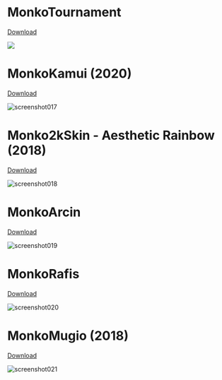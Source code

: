 <h1>MonkoTournament</h1>	

[Download](https://monko.s-ul.eu/9ZvDnM3f)

![](https://user-images.githubusercontent.com/83289214/137596808-51365ba9-38f9-456f-9637-8d46e2af1035.jpg)

<h1>MonkoKamui (2020)</h1>

[Download](https://monko.s-ul.eu/8PR7w1pm)

![screenshot017](https://user-images.githubusercontent.com/83289214/137597032-f080a96d-0cdd-4191-9493-1649510a619f.jpg)

<h1>Monko2kSkin - Aesthetic Rainbow (2018)</h1>

[Download](https://monko.s-ul.eu/CF2D6NCh)

![screenshot018](https://user-images.githubusercontent.com/83289214/137597066-5a6db15d-de7e-41ba-8a50-b1d7087d67a0.jpg)

<h1>MonkoArcin</h1>

[Download](https://github.com/RunnySunny/skinsrunnysunny/raw/main/MonkoAricin.osk)

![screenshot019](https://user-images.githubusercontent.com/83289214/137597509-310e1549-2b3e-45be-bdbf-19b93e32eadc.jpg)

<h1>MonkoRafis</h1>

[Download](https://github.com/RunnySunny/skinsrunnysunny/raw/main/MonkoRafis.osk)

![screenshot020](https://user-images.githubusercontent.com/83289214/137597553-9175e9f2-cc67-4f7c-b16c-9701ba23e78d.jpg)

<h1>MonkoMugio (2018)</h1>

[Download](https://fastmanmonko.s-ul.eu/V9udC56x)

![screenshot021](https://user-images.githubusercontent.com/83289214/137597689-c8868b59-9484-446d-8580-8fd9ca2f2962.jpg)
